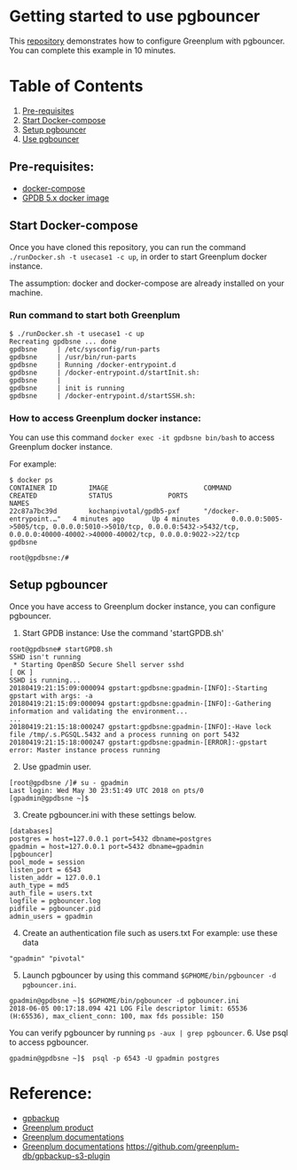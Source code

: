 # Getting started to use pgbouncer
This [repository](https://github.com/kongyew/greenplum-pgbouncer) demonstrates how to configure Greenplum with pgbouncer. You can complete this example in 10 minutes.

# Table of Contents
1. [Pre-requisites](#Pre-requisites)
2. [Start Docker-compose](#Start-Docker-compose)
3. [Setup pgbouncer](#setup-pgbouncer)
4. [Use pgbouncer](#Use-pgbouncer)

## Pre-requisites:
- [docker-compose](http://docs.docker.com/compose)
- [GPDB 5.x docker image](https://hub.docker.com/r/kochanpivotal/)

## Start Docker-compose
Once you have cloned this repository, you can run the command  `./runDocker.sh -t usecase1 -c up`, in order to start  Greenplum docker instance.

The assumption: docker and docker-compose are already installed on your machine.

### Run command to start both Greenplum
```
$ ./runDocker.sh -t usecase1 -c up
Recreating gpdbsne ... done
gpdbsne     | /etc/sysconfig/run-parts
gpdbsne     | /usr/bin/run-parts
gpdbsne     | Running /docker-entrypoint.d
gpdbsne     | /docker-entrypoint.d/startInit.sh:
gpdbsne     |
gpdbsne     | init is running
gpdbsne     | /docker-entrypoint.d/startSSH.sh:
```

### How to access Greenplum docker instance:
You can use this command `docker exec -it gpdbsne bin/bash` to access Greenplum docker instance.

For example:
```
$ docker ps
CONTAINER ID        IMAGE                        COMMAND                  CREATED             STATUS              PORTS                                                                                             NAMES
22c87a7bc39d        kochanpivotal/gpdb5-pxf      "/docker-entrypoint.…"   4 minutes ago       Up 4 minutes        0.0.0.0:5005->5005/tcp, 0.0.0.0:5010->5010/tcp, 0.0.0.0:5432->5432/tcp, 0.0.0.0:40000-40002->40000-40002/tcp, 0.0.0.0:9022->22/tcp                                                                               gpdbsne

root@gpdbsne:/#
```

## Setup pgbouncer
Once you have access to Greenplum docker instance, you can configure pgbouncer.

1. Start GPDB instance:
Use the command 'startGPDB.sh'
```
root@gpdbsne# startGPDB.sh
SSHD isn't running
 * Starting OpenBSD Secure Shell server sshd                             [ OK ]
SSHD is running...
20180419:21:15:09:000094 gpstart:gpdbsne:gpadmin-[INFO]:-Starting gpstart with args: -a
20180419:21:15:09:000094 gpstart:gpdbsne:gpadmin-[INFO]:-Gathering information and validating the environment...
...
20180419:21:15:18:000247 gpstart:gpdbsne:gpadmin-[INFO]:-Have lock file /tmp/.s.PGSQL.5432 and a process running on port 5432
20180419:21:15:18:000247 gpstart:gpdbsne:gpadmin-[ERROR]:-gpstart error: Master instance process running
```
2. Use gpadmin user.
```
[root@gpdbsne /]# su - gpadmin
Last login: Wed May 30 23:51:49 UTC 2018 on pts/0
[gpadmin@gpdbsne ~]$
```
3. Create pgbouncer.ini with these settings below.
```
[databases]
postgres = host=127.0.0.1 port=5432 dbname=postgres
gpadmin = host=127.0.0.1 port=5432 dbname=gpadmin
[pgbouncer]
pool_mode = session
listen_port = 6543
listen_addr = 127.0.0.1
auth_type = md5
auth_file = users.txt
logfile = pgbouncer.log
pidfile = pgbouncer.pid
admin_users = gpadmin
```
4.  Create an authentication file such as users.txt
For example: use these data
```
"gpadmin" "pivotal"
```
5. Launch pgbouncer by using this command `$GPHOME/bin/pgbouncer -d pgbouncer.ini`.
```
gpadmin@gpdbsne ~]$ $GPHOME/bin/pgbouncer -d pgbouncer.ini
2018-06-05 00:17:18.094 421 LOG File descriptor limit: 65536 (H:65536), max_client_conn: 100, max fds possible: 150
```
You can verify pgbouncer by running `ps -aux | grep pgbouncer`.
6. Use psql to access pgbouncer.
```
gpadmin@gpdbsne ~]$  psql -p 6543 -U gpadmin postgres
```

# Reference:
* [gpbackup](https://gpdb.docs.pivotal.io/580/utility_guide/admin_utilities/gpbackup.html)
* [Greenplum product](https://pivotal.io/pivotal-greenplum)
* [Greenplum documentations](https://https://gpdb.docs.pivotal.io/)
* [Greenplum documentations](https://https://gpdb.docs.pivotal.io/)
https://github.com/greenplum-db/gpbackup-s3-plugin

